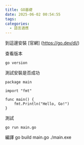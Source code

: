 ```yaml
---
title: GO基礎
date: 2025-06-02 00:54:55
tags:
categories:
  - 語言適應
---
```




到這邊安裝 [官網] (https://go.dev/dl/)
    

查看版本  

    go version

測試安裝是否成功

    package main

    import "fmt"

    func main() {
        fmt.Println("Hello, Go!")
    }



測試

    go run main.go


編譯
    go build main.go
    ./main.exe
